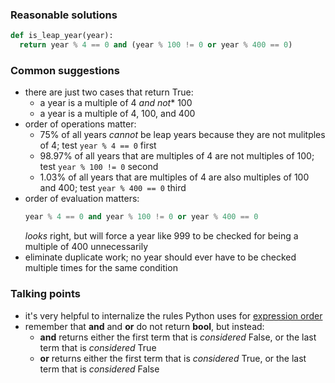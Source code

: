 ### Reasonable solutions

```python
def is_leap_year(year):
  return year % 4 == 0 and (year % 100 != 0 or year % 400 == 0)
```

### Common suggestions
- there are just two cases that return True:
  - a year is a multiple of 4 *and not** 100
  - a year is a multiple of 4, 100, and 400
- order of operations matter:
  - 75% of all years *cannot* be leap years because they are not mulitples of 4; test `year % 4 == 0` first
  - 98.97% of all years that are multiples of 4 are not multiples of 100; test `year % 100 != 0` second
  - 1.03% of all years that are multiples of 4 are also multiples of 100 and 400; test `year % 400 == 0` third
- order of evaluation matters:
  ```python
  year % 4 == 0 and year % 100 != 0 or year % 400 == 0
  ```
  _looks_ right, but will force a year like 999 to be checked for being a multiple of 400 unnecessarily
- eliminate duplicate work; no year should ever have to be checked multiple times for the same condition

### Talking points
- it's very helpful to internalize the rules Python uses for [expression order](https://docs.python.org/3/reference/expressions.html#evaluation-order)
- remember that **and** and **or** do not return **bool**, but instead:
  - **and** returns either the first term that is *considered* False, or the last term that is *considered* True
  - **or** returns either the first term that is *considered* True, or the last term that is *considered* False
